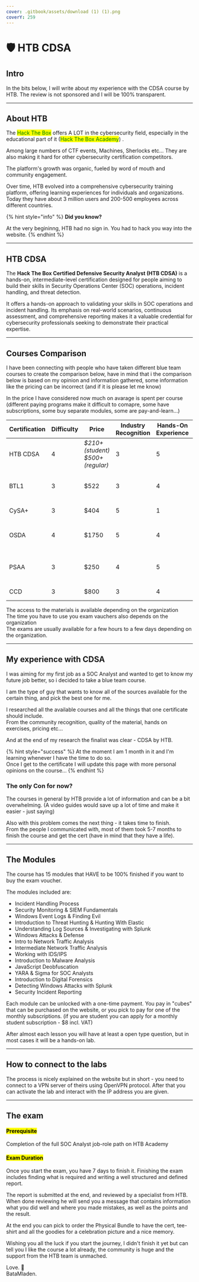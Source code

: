 ```yaml
---
cover: .gitbook/assets/download (1) (1).png
coverY: 259
---
```


# 🛡️ HTB CDSA

## Intro

In the bits below, I will write about my experience with the CDSA course by HTB. The review is not sponsored and I will be 100% transparent.&#x20;

***

## About HTB

The <mark style="color:green;">Hack The Box</mark> offers A LOT in the cybersecurity field, especially in the educational part of it (<mark style="color:green;">Hack The Box Academy</mark>) .

Among large numbers of CTF events, Machines, Sherlocks etc... They are also making it hard for other cybersecurity certification competitors.

The platform's growth was organic, fueled by word of mouth and community engagement.

Over time, HTB evolved into a comprehensive cybersecurity training platform, offering learning experiences for individuals and organizations. Today they have about 3 million users and 200-500 employees across different countries.

{% hint style="info" %}
**Did you know?**

At the very begininng, HTB had no sign in. You had to hack you way into the website.
{% endhint %}

***

## HTB CDSA

The **Hack The Box Certified Defensive Security Analyst (HTB CDSA)** is a hands-on, intermediate-level certification designed for people aiming to build their skills in Security Operations Center (SOC) operations, incident handling, and threat detection.

It offers a hands-on approach to validating your skills in SOC operations and incident handling. Its emphasis on real-world scenarios, continuous assessment, and comprehensive reporting makes it a valuable credential for cybersecurity professionals seeking to demonstrate their practical expertise.

***

## Courses Comparison

I have been connecting with people who have taken different blue team courses to create the comparison below, have in mind that i the comparison below is based on my opinion and information gathered, some information like the pricing can be incorrect (and if it is please let me know)

In the price I have considered now much on avarage is spent per course (different paying programs make it difficult to comapre, some have subscriptions, some buy separate modules, some are pay-and-learn...)

<table><thead><tr><th>Certification</th><th width="123.20001220703125" data-type="rating" data-max="5">Difficulty</th><th width="195.2000732421875">Price</th><th width="163.9998779296875" data-type="rating" data-max="5">Industry Recognition</th><th data-type="rating" data-max="5">Hands-On Experience</th><th> Exam Format</th><th>Report Needed</th><th>Access</th></tr></thead><tbody><tr><td>HTB CDSA</td><td>4</td><td><em>$210+ (student)</em><br><em>$500+ (regular)</em></td><td>3</td><td>5</td><td>Hands-On <br>(7-days)</td><td>Yes</td><td>Lifetime</td></tr><tr><td>BTL1</td><td>3</td><td>$522</td><td>3</td><td>4</td><td>Hands-On<br>72-hours</td><td>Yes</td><td>4 months</td></tr><tr><td>CySA+</td><td>3</td><td>$404</td><td>5</td><td>1</td><td>Closed Type</td><td>No</td><td>12 months</td></tr><tr><td>OSDA</td><td>4</td><td>$1750</td><td>5</td><td>4</td><td>Hands-On<br>72-hours</td><td>Yes</td><td>Lifetime</td></tr><tr><td>PSAA</td><td>3</td><td>$250</td><td>4</td><td>5</td><td>Hands-On<br>72-hours</td><td>Yes</td><td>12 months</td></tr><tr><td>CCD</td><td>3</td><td>$800</td><td>3</td><td>4</td><td>48-hours</td><td>No</td><td>4 months</td></tr></tbody></table>

The access to the materials is available depending on the organization\
The time you have to use you exam vauchers also depends on the organization\
The exams are usually available for a few hours to a few days depending on the organization.

***

## My experience with CDSA

I was aiming for my first job as a SOC Analyst and wanted to get to know my future job better, so i decided to take a blue team course.

I am the type of guy that wants to know all of the sources available for the certain thing, and pick the best one for me.

I researched all the available courses and all the things that one certificate should include.\
From the community recognition, quality of the material, hands on exercises, pricing etc...

And at the end of my research the finalist was clear - CDSA by HTB.



{% hint style="success" %}
At the moment I am 1 month in it and I'm learning whenever I have the time to do so.\
Once I get to the certificate I will update this page with more personal opinions on the course...
{% endhint %}

### The only Con for now?

The courses in general by HTB provide a lot of information and can be a bit overwhelming. (A video guides would save up a lot of time and make it easier - just saying)

Also with this problem comes the next thing - it takes time to finish. \
From the people I communicated with, most of them took 5-7 months to finish the course and get the cert (have in mind that they have a life).

***

## The Modules

The course has 15 modules that HAVE to be 100% finished if you want to buy the exam voucher.

The modules included are:

* Incident Handling Process
* Security Monitoring & SIEM Fundamentals
* Windows Event Logs & Finding Evil
* Introduction to Threat Hunting & Hunting With Elastic
* Understanding Log Sources & Investigating with Splunk
* Windows Attacks & Defense
* Intro to Network Traffic Analysis
* Intermediate Network Traffic Analysis
* Working with IDS/IPS
* Introduction to Malware Analysis
* JavaScript Deobfuscation
* YARA & Sigma for SOC Analysts
* Introduction to Digital Forensics
* Detecting Windows Attacks with Splunk
* Security Incident Reporting



Each module can be unlocked with a one-time payment. You pay in "cubes" that can be purchased on the website, or you pick to pay for one of the monthly subscriptions. (if you are student you can apply for a monthly student subscription - $8 incl. VAT)



After almost each lesson you will have at least a open type question, but in most cases it will be a hands-on lab.

***

## How to connect to the labs

The process is nicely explained on the website but in short - you need to connect to a VPN server of theirs using OpenVPN protocol. After that you can activate the lab and interact with the IP address you are given.

***

## The exam

#### <mark style="background-color:yellow;">Prerequisite</mark>

Completion of the full SOC Analyst job-role path on HTB Academy

#### <mark style="background-color:yellow;">Exam Duration</mark>

Once you start the exam, you have 7 days to finish it. Finishing the exam includes finding what is required and writing a well structured and defined report.

The report is submitted at the end, and reviewed by a specialist from HTB. When done reviewing he will send you a message that contains information what you did well and where you made mistakes, as well as the points and the result.

At the end you can pick to order the Physical Bundle to have the cert, tee-shirt and all the goodies for a celebration picture and a nice memory.

Wishing you all the luck if you start the journey, I didn't finish it yet but can tell you I like the course a lot already, the community is huge and the support from the HTB team is unmached.

Love. 💚\
BataMladen.

